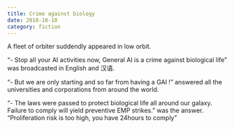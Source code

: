 ```yaml
---
title: Crime against biology
date: 2018-10-18
category: fiction
---
```


A fleet of orbiter suddendly appeared in low orbit.

“- Stop all your AI activities now, General AI is a crime against biological life” was broadcasted in English and 汉语.

“- But we are only starting and so far from having a GAI !” answered all the universities and corporations from around the world.

“- The laws were passed to protect biological life all around our galaxy. Failure to comply will yield preventive EMP strikes.” was the answer. “Proliferation risk is too high, you have 24hours to comply”
